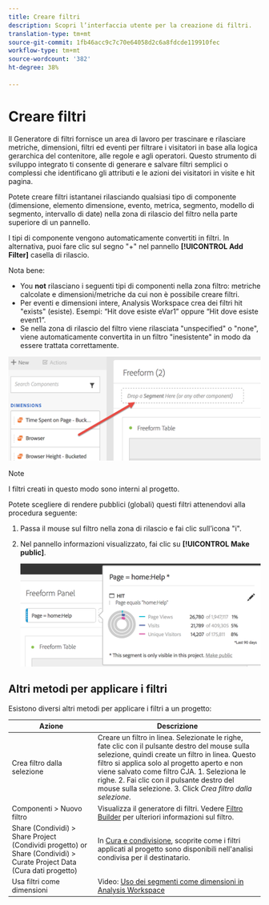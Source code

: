 ```yaml
---
title: Creare filtri
description: Scopri l’interfaccia utente per la creazione di filtri.
translation-type: tm+mt
source-git-commit: 1fb46acc9c7c70e64058d2c6a8fdcde119910fec
workflow-type: tm+mt
source-wordcount: '382'
ht-degree: 38%

---
```



# Creare filtri

Il Generatore di filtri fornisce un area di lavoro per trascinare e rilasciare metriche, dimensioni, filtri ed eventi per filtrare i visitatori in base alla logica gerarchica del contenitore, alle regole e agli operatori. Questo strumento di sviluppo integrato ti consente di generare e salvare filtri semplici o complessi che identificano gli attributi e le azioni dei visitatori in visite e hit pagina.

Potete creare filtri istantanei rilasciando qualsiasi tipo di componente (dimensione, elemento dimensione, evento, metrica, segmento, modello di segmento, intervallo di date) nella zona di rilascio del filtro nella parte superiore di un pannello.

I tipi di componente vengono automaticamente convertiti in filtri. In alternativa, puoi fare clic sul segno &quot;+&quot; nel pannello **[!UICONTROL Add Filter]** casella di rilascio.

Nota bene:

* You **not** rilasciano i seguenti tipi di componenti nella zona filtro: metriche calcolate e dimensioni/metriche da cui non è possibile creare filtri.
* Per eventi e dimensioni intere,  Analysis Workspace crea dei filtri hit &quot;exists&quot; (esiste). Esempi: “Hit dove esiste eVar1” oppure “Hit dove esiste event1”.
* Se nella zona di rilascio del filtro viene rilasciata &quot;unspecified&quot; o &quot;none&quot;, viene automaticamente convertita in un filtro &quot;inesistente&quot; in modo da essere trattata correttamente.

![](assets/segment-dropzone.png)

>[!NOTE]
>
>I filtri creati in questo modo sono interni al progetto.

Potete scegliere di rendere pubblici (globali) questi filtri attenendovi alla procedura seguente:

1. Passa il mouse sul filtro nella zona di rilascio e fai clic sull’icona &quot;i&quot;.
1. Nel pannello informazioni visualizzato, fai clic su **[!UICONTROL Make public]**.

   ![](assets/segment-info.png)

## Altri metodi per applicare i filtri

Esistono diversi altri metodi per applicare i filtri a un progetto:

| Azione | Descrizione |
|--- |--- |
| Crea filtro dalla selezione | Creare un filtro in linea. Selezionate le righe, fate clic con il pulsante destro del mouse sulla selezione, quindi create un filtro in linea. Questo filtro si applica solo al progetto aperto e non viene salvato come filtro CJA. 1. Seleziona le righe.  2. Fai clic con il pulsante destro del mouse sulla selezione.  3. Click *Crea filtro dalla selezione*. |
| Componenti > Nuovo filtro | Visualizza il generatore di filtri. Vedere [Filtro Builder](https://docs.adobe.com/content/help/it-IT/analytics/components/segmentation/segmentation-workflow/seg-build.html) per ulteriori informazioni sul filtro. |
| Share (Condividi) > Share Project (Condividi progetto) or Share (Condividi) > Curate Project Data (Cura dati progetto) | In [Cura e condivisione](https://docs.adobe.com/content/help/it-IT/analytics/analyze/analysis-workspace/curate-share/curate.html#concept_4A9726927E7C44AFA260E2BB2721AFC6), scoprite come i filtri applicati al progetto sono disponibili nell&#39;analisi condivisa per il destinatario. |
| Usa filtri come dimensioni | Video: [Uso dei segmenti come dimensioni in Analysis Workspace](https://www.youtube.com/watch?v=WmSdReKTWto&amp;list=PL2tCx83mn7GuNnQdYGOtlyCu0V5mEZ8sS&amp;index=39) |
